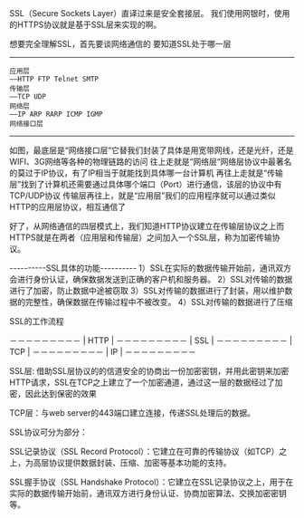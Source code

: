 
SSL（Secure Sockets Layer）直译过来是安全套接层。
我们使用网银时，使用的HTTPS协议就是基于SSL层来实现的啊。

想要完全理解SSL，首先要谈网络通信的 要知道SSL处于哪一层

--------------------------------
	应用层
	——HTTP FTP Telnet SMTP
	传输层
	——TCP UDP
	网络层
	——IP ARP RARP ICMP IGMP
	网络接口层
--------------------------------

如图，最底层是“网络接口层”它替我们封装了具体是用宽带网线，还是光纤，还是WIFI、3G网络等各种的物理链路的访问
往上走就是“网络层“网络层协议中最著名的莫过于IP协议，有了IP相当于就能找到具体哪一台计算机
再往上走就是“传输层”找到了计算机还需要通过具体哪个端口（Port）进行通信，该层的协议中有TCP/UDP协议
传输层再往上，就是“应用层”我们的应用程序就可以通过类似HTTP的应用层协议，相互通信了

好了，从网络通信的四层模式上，我们知道HTTP协议建立在传输层协议之上而HTTPS就是在两者（应用层和传输层）之间加入一个SSL层，称为加密传输协议。


----------SSL具体的功能----------
1）SSL在实际的数据传输开始前，通讯双方会进行身份认证，确保数据发送到正确的客户机和服务器。
2）SSL对传输的数据进行了加密，防止数据中途被窃取
3）SSL对传输的数据进行了封装，用以维护数据的完整性，确保数据在传输过程中不被改变。
4）SSL对传输的数据进行了压缩


SSL的工作流程

－－－－－－－－－
|    HTTP      |
－－－－－－－－－
|    SSL       |
－－－－－－－－－
|    TCP       |
－－－－－－－－－
|    IP        |
－－－－－－－－－

SSL层: 借助SSL层协议的的信道安全的协商出一份加密密钥，并用此密钥来加密HTTP请求，SSL在TCP之上建立了一个加密通道，通过这一层的数据经过了加密，因此达到保密的效果

TCP层：与web server的443端口建立连接，传递SSL处理后的数据。

SSL协议可分为部分：

SSL记录协议（SSL Record Protocol）：它建立在可靠的传输协议（如TCP）之上，为高层协议提供数据封装、压缩、加密等基本功能的支持。

SSL握手协议（SSL Handshake Protocol）：它建立在SSL记录协议之上，用于在实际的数据传输开始前，通讯双方进行身份认证、协商加密算法、交换加密密钥等。

